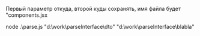 Первый параметр откуда, второй куды сохранять, имя файла будет "components.jsx

node .\parse.js "d:\work\parseInterface\dto" "d:\work\parseInterface\blabla"
